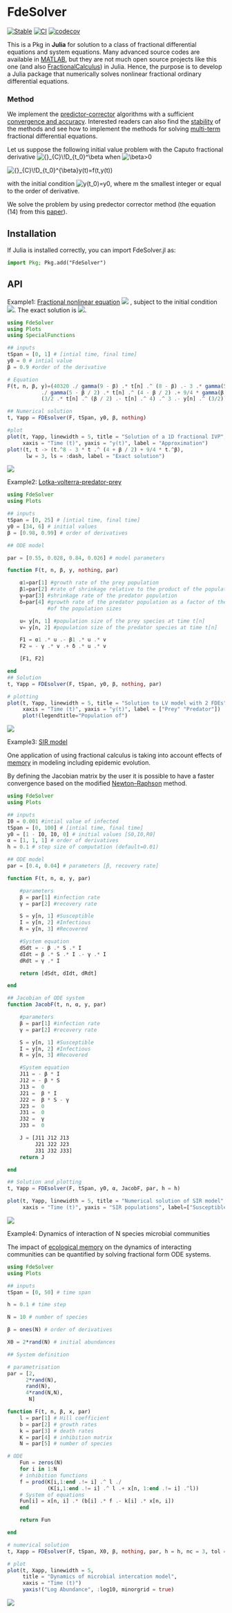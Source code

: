 # FdeSolver

[![Stable](https://img.shields.io/badge/docs-stable-blue.svg)](https://juliaturkudatascience.github.io/FdeSolver.jl/stable/intro/)
[![CI](https://github.com/JuliaTurkuDataScience/FdeSolver.jl/actions/workflows/CI.yml/badge.svg?branch=main)](https://github.com/JuliaTurkuDataScience/FdeSolver.jl/actions/workflows/CI.yml)
[![codecov](https://codecov.io/gh/JuliaTurkuDataScience/FdeSolver.jl/branch/main/graph/badge.svg?token=SJ5F6RQ31P)](https://codecov.io/gh/JuliaTurkuDataScience/FdeSolver.jl)

This is a Pkg in **Julia** for solution to a class of fractional differential equations and system equations.
Many advanced source codes are available in [MATLAB](https://www.dm.uniba.it/members/garrappa/software), but they are not much open source projects like this one (and also [FractionalCalculus](https://github.com/ErikQQY/FractionalCalculus.jl.git)) in Julia. Hence, the purpose is to develop a Julia package that numerically solves nonlinear fractional ordinary differential equations.

### Method

We implement the [predictor-corrector](https://link.springer.com/article/10.1023/A:1016592219341) algorithms with a sufficient [convergence and accuracy](https://link.springer.com/article/10.1023/B:NUMA.0000027736.85078.be). Interested readers can also find the [stability](https://www.tandfonline.com/doi/full/10.1080/00207160802624331) of the methods and see how to implement the methods for solving [multi-term](https://link.springer.com/article/10.1007/s00607-003-0033-3) fractional differential equations.

Let us suppose the following initial value problem with the Caputo fractional derivative <img src="https://latex.codecogs.com/svg.image?{}_{C}\!D_{t_0}^\beta" title="{}_{C}\!D_{t_0}^\beta" /> when <img src="https://latex.codecogs.com/svg.image?\beta>0" title="\beta>0" />

<img src="https://latex.codecogs.com/svg.image?{}_{C}\!D_{t_0}^{\beta}y(t)=f(t,y(t))" title="{}_{C}\!D_{t_0}^{\beta}y(t)=f(t,y(t))" />

with the initial condition <img src="https://latex.codecogs.com/svg.image?y(t_0)=y_0,y^{(1)}(t_0)=y^{(1)}_0,...,y^{(m-1)}(t_0)=y^{(m-1)}_0" title="y(t_0)=y0" />, where m the smallest integer or equal to the order of derivative.

We solve the problem by using predector corrector method (the equation (14) from this [paper](https://www.mdpi.com/2227-7390/6/2/16#)).


## Installation
If Julia is installed correctly, you can import FdeSolver.jl as:

```julia
import Pkg; Pkg.add("FdeSolver")
```

## API

Example1:
[Fractional nonlinear equation]( https://link.springer.com/article/10.1023/B:NUMA.0000027736.85078.be)
<img src="https://latex.codecogs.com/gif.latex?0<\beta\leq1" /> ,
subject to the initial condition <img src="https://latex.codecogs.com/gif.latex?y(0)=0" />.
The exact solution is
<img src="https://latex.codecogs.com/gif.latex?y(t)=t^8-3t^{4+\beta/2}+9/4t^\beta" />.

```julia
using FdeSolver
using Plots
using SpecialFunctions

## inputs
tSpan = [0, 1] # [intial time, final time]
y0 = 0 # intial value
β = 0.9 #order of the derivative

# Equation
F(t, n, β, y)=(40320 ./ gamma(9 - β) .* t[n] .^ (8 - β) .- 3 .* gamma(5 + β / 2)
           ./ gamma(5 - β / 2) .* t[n] .^ (4 - β / 2) .+ 9/4 * gamma(β + 1) .+
           (3/2 .* t[n] .^ (β / 2) .- t[n] .^ 4) .^ 3 .- y[n] .^ (3/2))

## Numerical solution
t, Yapp = FDEsolver(F, tSpan, y0, β, nothing)

#plot
plot(t, Yapp, linewidth = 5, title = "Solution of a 1D fractional IVP",
     xaxis = "Time (t)", yaxis = "y(t)", label = "Approximation")
plot!(t, t -> (t.^8 - 3 * t .^ (4 + β / 2) + 9/4 * t.^β),
      lw = 3, ls = :dash, label = "Exact solution")
```

![](docs/assets/example1.png)

Example2: 
[Lotka-volterra-predator-prey](https://mc-stan.org/users/documentation/case-studies/lotka-volterra-predator-prey.html)

```julia
using FdeSolver
using Plots

## inputs
tSpan = [0, 25] # [intial time, final time]
y0 = [34, 6] # initial values
β = [0.98, 0.99] # order of derivatives

## ODE model

par = [0.55, 0.028, 0.84, 0.026] # model parameters

function F(t, n, β, y, nothing, par)

    α1=par[1] #growth rate of the prey population
    β1=par[2] #rate of shrinkage relative to the product of the population sizes
    γ=par[3] #shrinkage rate of the predator population
    δ=par[4] #growth rate of the predator population as a factor of the product
             #of the population sizes

    u= y[n, 1] #population size of the prey species at time t[n]
    v= y[n, 2] #population size of the predator species at time t[n]

    F1 = α1 .* u .- β1 .* u .* v
    F2 = - γ .* v .+ δ .* u .* v

    [F1, F2]

end
## Solution
t, Yapp = FDEsolver(F, tSpan, y0, β, nothing, par)

# plotting
plot(t, Yapp, linewidth = 5, title = "Solution to LV model with 2 FDEs",
     xaxis = "Time (t)", yaxis = "y(t)", label = ["Prey" "Predator"])
     plot!(legendtitle="Population of")
```

![](docs/assets/example2.png)

Example3:
[SIR model](https://en.wikipedia.org/wiki/Compartmental_models_in_epidemiology)

One application of using fractional calculus is taking into account effects of [memory](https://journals.aps.org/pre/abstract/10.1103/PhysRevE.95.022409) in modeling including epidemic evolution.

By defining the Jacobian matrix by the user it is possible to have a faster convergence based on the modified [Newton–Raphson](https://www.mdpi.com/2227-7390/6/2/16/htm) method.
```julia
using FdeSolver
using Plots

## inputs
I0 = 0.001 #intial value of infected
tSpan = [0, 100] # [intial time, final time]
y0 = [1 - I0, I0, 0] # initial values [S0,I0,R0]
α = [1, 1, 1] # order of derivatives
h = 0.1 # step size of computation (default=0.01)

## ODE model
par = [0.4, 0.04] # parameters [β, recovery rate]

function F(t, n, α, y, par)

    #parameters
    β = par[1] #infection rate
    γ = par[2] #recovery rate

    S = y[n, 1] #Susceptible
    I = y[n, 2] #Infectious
    R = y[n, 3] #Recovered

    #System equation
    dSdt = - β .* S .* I
    dIdt = β .* S .* I .- γ .* I
    dRdt = γ .* I

    return [dSdt, dIdt, dRdt]

end

## Jacobian of ODE system
function JacobF(t, n, α, y, par)

    #parameters
    β = par[1] #infection rate
    γ = par[2] #recovery rate

    S = y[n, 1] #Susceptible
    I = y[n, 2] #Infectious
    R = y[n, 3] #Recovered

    #System equation
    J11 = - β * I
    J12 = - β * S
    J13 =  0
    J21 =  β * I
    J22 =  β * S - γ
    J23 =  0
    J31 =  0
    J32 =  γ
    J33 =  0

    J = [J11 J12 J13
         J21 J22 J23
         J31 J32 J33]
    return J

end

## Solution and plotting
t, Yapp = FDEsolver(F, tSpan, y0, α, JacobF, par, h = h)

plot(t, Yapp, linewidth = 5, title = "Numerical solution of SIR model",
     xaxis = "Time (t)", yaxis = "SIR populations", label=["Susceptible" "Infectious" "Recovered"])
```

![](docs/assets/example3.png)

Example4:
Dynamics of interaction of N species microbial communities 

The impact of [ecological memory](https://www.biorxiv.org/content/10.1101/2021.09.01.458486v1.abstract) on the dynamics of interacting communities can be quantified by solving fractional form ODE systems.
```julia
using FdeSolver
using Plots

## inputs
tSpan = [0, 50] # time span

h = 0.1 # time step

N = 10 # number of species

β = ones(N) # order of derivatives

X0 = 2*rand(N) # initial abundances

## System definition

# parametrisation
par = [2,
      2*rand(N),
      rand(N),
      4*rand(N,N),
       N]

function F(t, n, β, x, par)
    l = par[1] # Hill coefficient
    b = par[2] # growth rates
    k = par[3] # death rates
    K = par[4] # inhibition matrix
    N = par[5] # number of species

# ODE
    Fun = zeros(N)
    for i in 1:N
    # inhibition functions
    f = prod(K[i,1:end .!= i] .^ l ./
             (K[i,1:end .!= i] .^ l .+ x[n, 1:end .!= i] .^l))
    # System of equations
    Fun[i] = x[n, i] .* (b[i] .* f .- k[i] .* x[n, i])
    end

    return Fun

end

# numerical solution
t, Xapp = FDEsolver(F, tSpan, X0, β, nothing, par, h = h, nc = 3, tol = 10e-9)

# plot
plot(t, Xapp, linewidth = 5,
     title = "Dynamics of microbial intercation model",
     xaxis = "Time (t)")
     yaxis!("Log Abundance", :log10, minorgrid = true)
```

![](docs/assets/example4.png)
